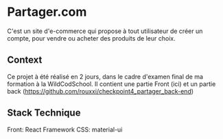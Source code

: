 # Partager.com

C'est un site d'e-commerce qui propose à tout utilisateur de créer un compte, pour vendre ou acheter des produits de leur choix.

## Context

Ce projet à été réalisé en 2 jours, dans le cadre d'examen final de ma formation à la WildCodSchool.
Il contient une partie Front (ici) et un partie back (https://github.com/rouxxi/checkpoint4_partager_back-end)

## Stack Technique

Front: React
Framework CSS: material-ui
